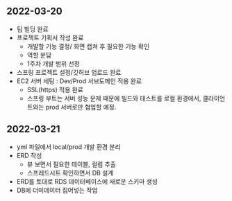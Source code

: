 <h2>2022-03-20 </h2>


- 팀 빌딩 완료
- 프로젝트 기획서 작성 완료
    - 개발할 기능 결정/ 화면 캡쳐 후 필요한 기능 확인
    - 역할 분담 
    - 1주차 개발 범위 선정
- 스프링 프로젝트 설정/깃허브 업로드 완료
- EC2 서버 세팅 : Dev/Prod 서브도메인 적용 완료
  - SSL(https) 적용 완료 
  - 스프링 부트는 서버 성능 문제 때문에 빌드와 테스트를 로컬 환경에서, 클라이언트와는 prod 서버로만 협업할 예정.

<h2> 2022-03-21 </h2>

- yml 파일에서 local/prod 개발 환경 분리 
- ERD 작성
  - 뷰 보면서 필요한 테이블, 컬럼 추출
  - 스프레드시트 확인하면서 DB 설계
- ERD를 토대로 RDS 데이터베이스에 새로운 스키마 생성
- DB에 더미데이터 집어넣는 작업 